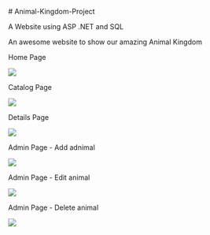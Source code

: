 
<div>
  <p># Animal-Kingdom-Project</p>
  <p>A Website using ASP .NET and SQL </p>
  <p>An awesome website to show our amazing Animal Kingdom</p>
</div>

<div>
  <p>Home Page</p>
  <img src="https://github.com/ronstar0502/projects-pictures/blob/main/kingdomHome.png?raw=true">
</div>
<div>
  <p>Catalog Page</p>
  <img src="https://github.com/ronstar0502/projects-pictures/blob/main/catalogPage.png?raw=true">
</div>
<div>
  <p>Details Page</p>
  <img src="https://github.com/ronstar0502/projects-pictures/blob/main/animalDetails.png?raw=true">
</div>
<div>
  <p>Admin Page - Add adnimal</p>
  <img src="https://github.com/ronstar0502/projects-pictures/blob/main/admin-add.png?raw=true">
</div>
<div>
  <p>Admin Page - Edit animal</p>
  <img src="https://github.com/ronstar0502/projects-pictures/blob/main/admin-edit.png?raw=true">
</div>
<div>
  <p>Admin Page - Delete animal</p>
  <img src="https://github.com/ronstar0502/projects-pictures/blob/main/admin-delete.png?raw=true">
</div>
